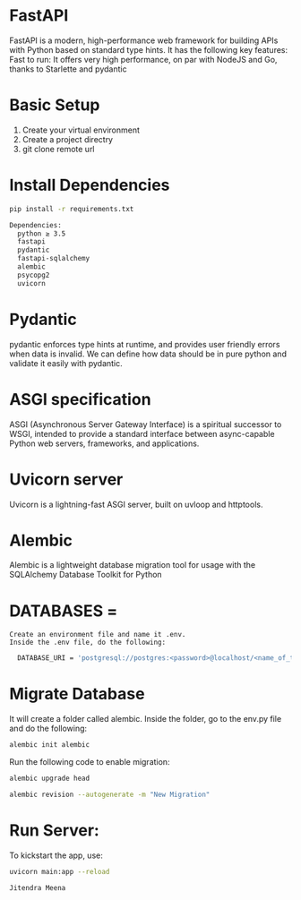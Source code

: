 # FastAPI

FastAPI is a modern, high-performance web framework for building APIs with Python based on standard type hints. It has the following key features: Fast to run: It offers very high performance, on par with NodeJS and Go, thanks to Starlette and pydantic

<!-- # DataBase-Scaling
Scaling in DBMS is the ability to expand the capacity of a database system in order to support larger amounts or requests and/or store more data without sacrificing performance -->


# Basic Setup

1. Create your virtual environment
2. Create a project directry
3. git clone remote url

# Install Dependencies
  ```bash
  pip install -r requirements.txt

  Dependencies:
    python ≥ 3.5
    fastapi
    pydantic
    fastapi-sqlalchemy
    alembic
    psycopg2
    uvicorn
  ```


# Pydantic
pydantic enforces type hints at runtime, and provides user friendly errors when data is invalid. We can define how data should be in pure python and validate it easily with pydantic.

# ASGI specification
ASGI (Asynchronous Server Gateway Interface) is a spiritual successor to WSGI, intended to provide a standard interface between async-capable Python web servers, frameworks, and applications.

# Uvicorn server
Uvicorn is a lightning-fast ASGI server, built on uvloop and httptools.

# Alembic
Alembic is a lightweight database migration tool for usage with the SQLAlchemy Database Toolkit for Python



# DATABASES = 
    Create an environment file and name it .env.
    Inside the .env file, do the following:
    
  ```bash
    DATABASE_URI = 'postgresql://postgres:<password>@localhost/<name_of_the_datbase>'
  ```
 


# Migrate Database
  It will create a folder called alembic. Inside the folder, go to the env.py file and do the following:
  ```bash
  alembic init alembic
  ```
  
  Run the following code to enable migration:

  ```bash
  alembic upgrade head

  alembic revision --autogenerate -m "New Migration"

  ```

# Run Server:
 To kickstart the app, use:

```bash
uvicorn main:app --reload

```

```bash
Jitendra Meena 
```
